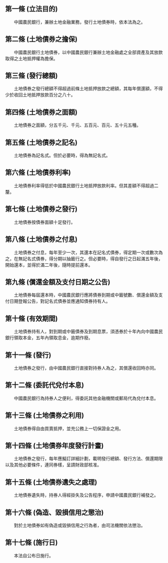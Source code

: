 第一條 (立法目的)
-----------------
　　中國農民銀行，兼辦土地金融業務，發行土地債券時，依本法為之。  


第二條 (土地債券之擔保)
-----------------------
　　中國農民銀行土地債券，以中國農民銀行兼辦土地金融處之全部資產及其放款取得之土地抵押權為擔保。  


第三條 (發行總額)
-----------------
　　土地債券之發行總額不得超過前條土地抵押放款之總額，其每年償還額，不得少於收回土地抵押放款百分之八十。  


第四條 (土地債券之面額)
-----------------------
　　土地債券之面額，分五千元、千元、五百元、百元、五十元五種。  


第五條 (土地債券之記名)
-----------------------
　　土地債券為記名式。但於必要時，得為無記名式。  


第六條 (土地債券利率)
---------------------
　　土地債券利率得低於中國農民銀行土地抵押放款利率。但其差額不得超過二釐。  


第七條 (土地債券之發行)
-----------------------
　　土地債券按債券面額十足發行。  


第八條 (土地債券之付息)
-----------------------
　　土地債券之付息，每年至少一次，其還本在記名式債券，得定期一次或數次為之，在無記名式債券，得分期以抽籤行之。但必要時，得自發行之日起滿五年後，開始還本，並得於滿二年後，隨時提前還本。  


第九條 (償還金額及支付日期之公告)
---------------------------------
　　土地債券每屆還本時，中國農民銀行應將債券到期或中籤號數、償還金額及支付日期登報公告，對記名式債券並應通知債券持有人。  


第十條 (有效期間)
-----------------
　　土地債券持有人，對到期或中籤債券及到期息票，須憑券於十年內向中國農民銀行領取本金，五年內領取息金，逾期作廢。  


第十一條 (發行)
---------------
　　土地債券之發行，由中國農民銀行直接對持券人為之，其償還收回時亦同。  


第十二條 (委託代兌付本息)
-------------------------
　　中國農民銀行為持券人之便利，得委託其他金融機關或郵局代為兌付本息。  


第十三條 (土地債券之利用)
-------------------------
　　土地債券得自由買賣抵押，並充公務上一切保證金之用。  


第十四條 (土地債券年度發行計畫)
-------------------------------
　　土地債券之發行，每年應擬訂詳細計劃，載明發行總額、發行方法、償還期限以及其他必要條件，連同券樣，呈請財政部核准。  


第十五條 (土地債券遺失之處理)
-----------------------------
　　土地債券遺失時，持券人得經掛失及公告程序，申請中國農民銀行補發之。  


第十六條 (偽造、毀損信用之懲治)
-------------------------------
　　對於土地債券如有偽造或毀損信用之行為者，由司法機關依法懲治。  


第十七條 (施行日)
-----------------
　　本法自公布日施行。